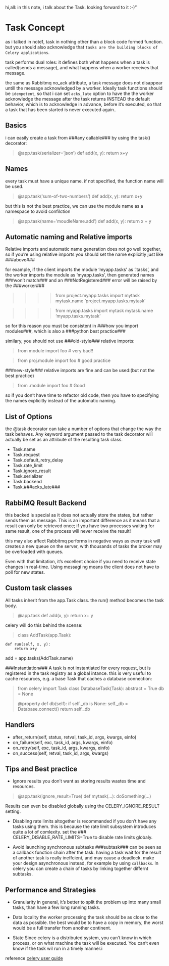 hi,all:
in this note, i talk about the Task. looking forward to it :-)”

Task Concept
=============
as i talked in note1, task in nothing other than a block code formed function.
but you should also acknowledge that `tasks are the building blocks of Celery applications`.

task performs dual roles: it defines both what happens when a task is called(sends a message),
and what happens when a worker receives that message.

the same as Rabbitmq no_ack attribute, a task message does not disappear untill the message acknowledged by a worker.
Ideally task functions should be `idempotent`, so that i can set `acks_late` option to have the the worker acknowledge the message
after the task returns INSTEAD the default behavior, which is to acknowledge in advance, before it’s executed, so that a task that has been
started is never executed again..

Basics
-------
i can easily create a task from ###any callable### by using the task() decorator:
>@app.task(serializer=’json’)
>def add(x, y):
>   return x+y

Names
------
every task must have a unique name.
if not specified, the function name will be used.
>@app.task(‘sum-of-two-numbers’)
>def add(x, y):
>   return x+y

but this is not the best practice, we can use the module name as a namespace to avoid confilction
>@app.task(name=’moudleName.add’)
>def add(x, y):
>   return x + y

Automatic naming and Relative imports
-------------------------------------
Relative imports and automatic name generation does not go well together, so if you’re using relative imports
you should set the name explicitly just like ###above###

for example, if the client imports the module ‘myapp.tasks’ as ‘.tasks’, and the worker imports the module
as ‘myapp.tasks’, then generated names ###won’t match### and an ###NotRegistered### error will be raised by the ###worker###
>>>>from project.myapp.tasks import mytask
>>>>mytask.name
‘project.myapp.tasks.mytask’

>>>>from myapp.tasks import mytask
>>>>mytask.name
‘myapp.tasks.mytask’

so for this reason you must be consistent in ###how you import modules###, which is also a ###python best practice###

similary, you should not use ###old-style### relative imports:
>from module import foo  # very bad!!

>from proj.module import foo # good practice

###new-style### relative imports are fine and can be used:(but not the best practice)
>from .module import foo # Good

so if you don’t have time to refactor old code, then you have to specifying the names explicitly instead of
the automatic naming.


List of Options
---------------
the @task decorator can take a number of options that change the way the task behaves. Any keyword argument
passed to the task decorator will actually be set as an attribute of the resulting task class.
* Task.name
* Task.request
* Task.default_retry_delay
* Task.rate_limit
* Task.ignore_result
* Task.serializer
* Task.backend
* Task.###acks_late###

RabbiMQ Result Backend
-----------------------

this backed is special as it does not actually store the states, but rather sends them as message. This is an
important difference as it means that a result can only be retrieved once; if you have two processes waiting
for same result, one of the process will never receive the result!

this may also affect Rabbitmq performs in negative ways as every task will creates a new queue on the server,
with thousands of tasks the broker may be overloaded with queues.

Even with that limitation, it’s excellent choice if you need to receive state changes in real-time. 
Using messagi
ng means the client does not have to poll for new states.


Custom task classes
-------------------
  All tasks inherit from the app.Task class. the run() method becomes the task body.
>@app.task
>def add(x, y):
    return x+ y

celery will do this behind the scense:
>class AddTask(app.Task):

    def run(self, x, y):
        return x+y
add = app.tasks(AddTask.name)

###Instantiation###
  A task is not instantiated for every request, but is registered in the task registry as a global intance.
this is very useful to cache resources, e.g. a base Task that caches a database connection:
>from celery import Task
>class DatabaseTask(Task):
>   abstract = True
>   db = None
>
>   @property
    def db(self):
        if self._db is None:
            self._db = Database.connect()
        return self._db

Handlers
---------
* after_return(self, status, retval, task_id, args, kwargs, einfo)
* on_failure(self, exc, task_id, args, kwargs, einfo)
* on_retry(self, exc, task_id, args, kwargs, einfo)
* on_success(self, retval, task_id, args, kwargs)

Tips and Best practice
------------------------

* Ignore results you don’t want as storing results wastes time and resources.
>@app.task(ignore_result=True)
>def mytask(...):
    doSomething(...)

Results can even be disabled globally using the CELERY_IGNORE_RESULT setting.

* Disabling rate limits altogether is recommanded if you don’t have any tasks using them.
    this is because the rate limit subsystem introduces quite a lot of comlexity.
set the ### CELERY_DISABLE_RATE_LIMITS=True to disable rate limits globaly.

* Avoid launching synchronous subtasks
    ###subtask### can be seen as a callback function chain after the task.
  having a task wait for the result of another task is really ineffcient, and may cause a deadlock.
  make your design asynchronous instead, for example by using `callbacks`. In celery you can create a chain of
  tasks by linking together differnt subtasks.


Performance and Strategies
----------------------------

* Granularity
    in general, it’s better to split the problem up into many small tasks, than have a few long running tasks.

* Data locality
    the worker processing the task should be as close to the data as possible. the best would be to have a copy
    in memory, the worst would be a full transfer from another continent.

* State
    Since celery is a distributed system, you can’t know in which process, or on what machine the task will be
    executed. You can’t even know if the task wil run in a timely manner.i

reference [celery user guide](http://docs.celeryproject.org/en/latest/userguide/tasks.html)
